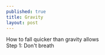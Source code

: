 ```yaml
---
published: true
title: Gravity
layout: post
---
```

How to fall quicker than gravity allows
<br/>
Step 1: Don't breath
